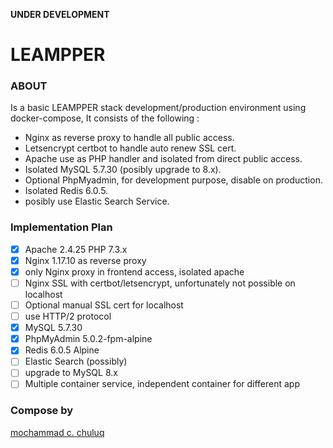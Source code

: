 **UNDER DEVELOPMENT**

# LEAMPPER 

### ABOUT

Is a basic LEAMPPER stack development/production environment using docker-compose, It consists of the following : 
- Nginx as reverse proxy to handle all public access.
- Letsencrypt certbot to handle auto renew SSL cert. 
- Apache use as PHP handler and isolated from direct public access. 
- Isolated MySQL 5.7.30 (posibly upgrade to 8.x).
- Optional PhpMyadmin, for development purpose, disable on production. 
- Isolated Redis 6.0.5. 
- posibly use Elastic Search Service.


### Implementation Plan
- [x] Apache 2.4.25 PHP 7.3.x
- [x] Nginx 1.17.10 as reverse proxy
- [x] only Nginx proxy in frontend access, isolated apache 
- [ ] Nginx SSL with certbot/letsencrypt, unfortunately not possible on localhost
- [ ] Optional manual SSL cert for localhost
- [ ] use HTTP/2 protocol
- [x] MySQL 5.7.30
- [x] PhpMyAdmin 5.0.2-fpm-alpine
- [x] Redis 6.0.5 Alpine
- [ ] Elastic Search (possibly)
- [ ] upgrade to MySQL 8.x
- [ ] Multiple container service, independent container for different app

### Compose by

[mochammad c. chuluq](https://github.com/mchuluq)
